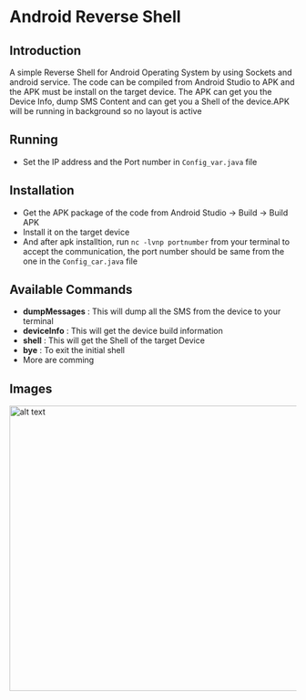 # Android Reverse Shell

## Introduction
A simple Reverse Shell for Android Operating System by using Sockets and android service. The code can be compiled from Android Studio to APK and the APK must be install on the target device. The APK can get you the Device Info, dump SMS Content and can get you a Shell of the device.APK will be running in background so no layout is active 

## Running
* Set the IP address and the Port number in `Config_var.java` file

## Installation
* Get the APK package of the code from Android Studio -> Build -> Build APK
* Install it on the target device
* And after apk installtion, run `nc -lvnp portnumber` from your terminal to accept the communication, the port number should be same from the one in the `Config_car.java` file
## Available Commands 
* **dumpMessages** : This will dump all the SMS from the device to your terminal
* **deviceInfo** : This will get the device build information 
* **shell** : This will get the Shell of the target Device
* **bye** : To exit the initial shell 
* More are comming 

## Images
<img src="https://github.com/karma9874/AndroidReverseShell/Images/shell.JPG" alt="alt text" width="850" height="500">




